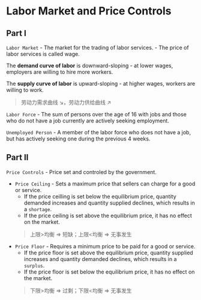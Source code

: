 # Labor Market and Price Controls

## Part I

`Labor Market` - The market for the trading of labor services.
    - The price of labor services is called wage.

The **demand curve of labor** is downward-sloping - at lower wages, employers are willing to hire more workers.

The **supply curve of labor** is upward-sloping - at higher wages, workers are willing to work.

> 劳动力需求曲线 $\searrow$，劳动力供给曲线 $\nearrow$

`Labor Force` - The sum of persons over the age of 16 with jobs and those who do not have a job currently are actively seeking employment.

`Unemployed Person` - A member of the labor force who does not have a job, but has actively seeking one during the previous 4 weeks.

## Part II

`Price Controls` - Price set and controled by the government.

- `Price Ceiling` - Sets a maximum price that sellers can charge for a good or service.
    - If the price ceilling is set below the equilibrium price, quantity demanded increases and quantity supplied declines, which results in a `shortage`.
    - If the price ceiling is set above the equilibrium price, it has no effect on the market.
    > 上限\>均衡 $\Rightarrow$ 短缺；上限\<均衡 $\Rightarrow$ 无事发生
- `Price Floor` - Requires a minimum price to be paid for a good or service.
    - If the price floor is set above the equilibrium price, quantity supplied increases and quantity demanded declines, which results in a `surplus`.
    - If the price floor is set below the equilibrium price, it has no effect on the market.
    > 下限\>均衡 $\Rightarrow$ 过剩；下限\<均衡 $\Rightarrow$ 无事发生
